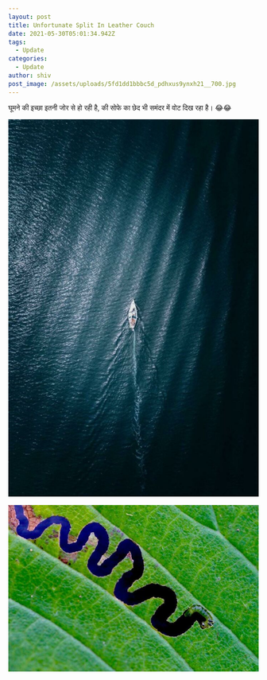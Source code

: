 ```yaml
---
layout: post
title: Unfortunate Split In Leather Couch
date: 2021-05-30T05:01:34.942Z
tags:
  - Update
categories:
  - Update
author: shiv
post_image: /assets/uploads/5fd1dd1bbbc5d_pdhxus9ynxh21__700.jpg
---
```

घूमने की इच्छा इतनी जोर से हो रही है, की सोफे का छेद भी समंदर में वोट दिख रहा है। 😂😂



![Unfortunate Split In Leather Couch](/assets/uploads/5fd1d3984c5d7_sugopehonaa11__700.jpg "Unfortunate Split In Leather Couch")

![Stunning Aerial View Of The Amazon River](/assets/uploads/5fd1dd1bbbc5d_pdhxus9ynxh21__700.jpg "Stunning Aerial View Of The Amazon River")
